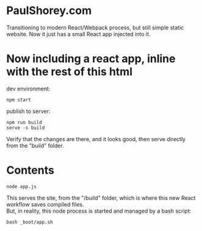 #
# PaulShorey.com  
Transitioning to modern React/Webpack process, but still simple static website. Now it just has a small React app injected into it.  


#
# Now including a react app, inline with the rest of this html
dev environment:
```
npm start
```
publish to server:
```
npm run build
serve -s build
```
Verify that the changes are there, and it looks good, then serve directly from the "build" folder.

#
# Contents
```
node app.js
```
This serves the site, from the "/build" folder, which is where this new React workflow saves compiled files.  
But, in reality, this node process is started and managed by a bash script:
```
bash _boot/app.sh
```
